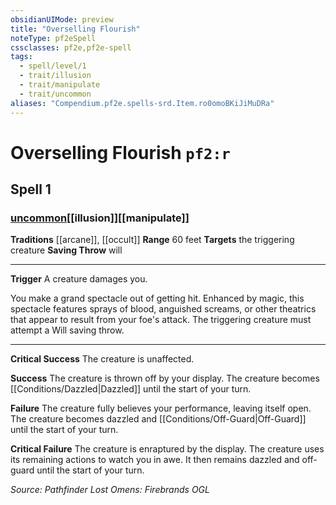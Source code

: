 ```yaml
---
obsidianUIMode: preview
title: "Overselling Flourish"
noteType: pf2eSpell
cssclasses: pf2e,pf2e-spell
tags:
  - spell/level/1
  - trait/illusion
  - trait/manipulate
  - trait/uncommon
aliases: "Compendium.pf2e.spells-srd.Item.ro0omoBKiJiMuDRa" 
---
```

# Overselling Flourish  `pf2:r`  
## Spell 1
### [uncommon](uncommon "Uncommon Rarity Trait")[[illusion]][[manipulate]]
**Traditions** [[arcane]], [[occult]]
**Range** 60 feet
**Targets** the triggering creature
**Saving Throw**  will
* * * 
**Trigger** A creature damages you.

You make a grand spectacle out of getting hit. Enhanced by magic, this spectacle features sprays of blood, anguished screams, or other theatrics that appear to result from your foe's attack. The triggering creature must attempt a Will saving throw.

* * *

**Critical Success** The creature is unaffected.

**Success** The creature is thrown off by your display. The creature becomes [[Conditions/Dazzled|Dazzled]] until the start of your turn.

**Failure** The creature fully believes your performance, leaving itself open. The creature becomes dazzled and [[Conditions/Off-Guard|Off-Guard]] until the start of your turn.

**Critical Failure** The creature is enraptured by the display. The creature uses its remaining actions to watch you in awe. It then remains dazzled and off-guard until the start of your turn.

*Source: Pathfinder Lost Omens: Firebrands*
*OGL*